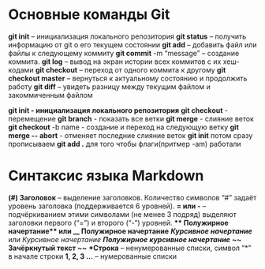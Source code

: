 # Основные команды Git
**git init** – инициализация локального репозитория
**git status** – получить информацию от git о его текущем состоянии
**git add** – добавить файл или файлы к следующему коммиту
**git commit** -m “message” – создание коммита.
**git log** – вывод на экран истории всех коммитов с их хеш-кодами
**git checkout** – переход от одного коммита к другому
**git checkout master** – вернуться к актуальному состоянию и продолжить работу
**git diff** – увидеть разницу между текущим файлом и закоммиченным файлом

**git init - инициализация локального репозитория**
**git checkout** - перемещение
**git branch** - показать все ветки
**git merge** - слияние веток
**git checkout** -b name - создание и переход на следующую ветку
**git merge -- abort** - отменяет последние слияние веток
**git init** потом сразу прописываем **git add .** для того чтобы флаги(притмер -am) работали
# Синтаксис языка Markdown
 **(#) Заголовок** – выделение заголовков. Количество символов “#” задаёт уровень заголовка 
(поддерживается 6 уровней).
**= или -** – подчёркиванием этими символами (не менее 3 подряд) выделяют заголовки первого 
(“=”) и второго (“-”) уровней.
__** Полужирное начертание** или __ Полужирное начертание__
__*Курсивное начертание*__ или _Курсивное начертание_
***Полужирное курсивное начертание***
**~~ Зачёркнутый текст ~~**
__*Строка__ – ненумерованные списки, символ “*” в начале строки
**1, 2, 3 …** – нумерованные списки
